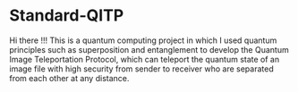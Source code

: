 # Standard-QITP

Hi there !!!
This is a quantum computing project in which I used quantum principles such as superposition and entanglement to develop the Quantum Image Teleportation Protocol, which can teleport the quantum state of an image file with high security from sender to receiver who are separated from each other at any distance.
